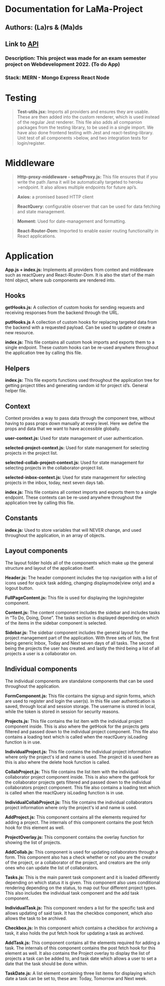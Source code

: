 # Documentation for LaMa-Project

## Authors: (La)rs & (Ma)ds

## Link to [API][1]

### Description: This project was made for an exam semester project on Webdevelopment 2022. (To do App)

### Stack: MERN - Mongo Express React Node

# Testing

> **Test-utils.jsx:**
> Imports all providers and ensures they are usable.
> These are then added into the custom renderer, which is used instead of the regular Jest renderer.
> This file also adds all companion packages from the testing library, to be used in a single import.
> We have also done frontend testing with Jest and react-testing-library. Unit test of all components >below, and two integration tests for login/register.

# Middleware

> **Http-proxy-middleware - setupProxy.js:**
> This file ensures that if you write the path /lama it will be automatically targeted to heroku >endpoint.
> It also allows multiple endpoints for future api’s.

> **Axios:**
> a promised based HTTP client

> **ReactQuery:**
> configurable observer that can be used for data fetching and state management.

> **Moment:**
> Used for date-management and formatting.

> **React-Router-Dom:**
> Imported to enable easier routing functionality in React applications.

# Application

**App.js + index.js:**
Implements all providers from context and middleware such as reactQuery and React-Router-Dom.
It is also the start of the main html object, where sub components are rendered into.

## Hooks

**getHooks.js:**
A collection of custom hooks for sending requests and receiving responses from the backend through the URL.

**putHooks.js**
A collection of custom hooks for replacing targeted data from the backend with a requested payload. Can be used to update or create a new resource.

**index.js:**
This file contains all custom hook imports and exports them to a single endpoint.
These custom hooks can be re-used anywhere throughout the application tree by calling this file.

## Helpers

**index.js:**
This file exports functions used throughout the application tree for getting project titles and generating random id for project id’s.
General helper file.

## Context

Context provides a way to pass data through the component tree, without having to pass props down manually at every level.
Here we define the props and data that we want to have accessible globally.

**user-context.js:**
Used for state management of user authentication.

**selected-project-context.js:**
Used for state management for selecting projects in the project list.

**selected-collab-project-context.js:**
Used for state management for selecting projects in the collaborator-project list.

**selected-inbox-context.js:**
Used for state management for selecting projects in the inbox, today, next seven days tab.

**index.js:**
This file contains all context imports and exports them to a single endpoint.
These contexts can be re-used anywhere throughout the application tree by calling this file.

## Constants

**index.js:**
Used to store variables that will NEVER change, and used throughout the application, in an array of objects.

## Layout components

The layout folder holds all of the components which make up the general structure and layout of the application itself.

**Header.js:**
The header component includes the top navigation with a list of icons used for quick task adding, changing displaymode(view only) and a logout button.

**FullPageContent.js:**
This file is used for displaying the login/register component.

**Content.js:**
The content component includes the sidebar and includes tasks in “To Do, Doing, Done”.
The tasks section is displayed depending on which of the items in the sidebar component is selected.

**Sidebar.js:**
The sidebar component includes the general layout for the project management part of the application. With three sets of lists, the first being generic Inbox, Today and Next seven days of all tasks. The second being the projects the user has created. and lastly the third being a list of all projects a user is a collaborator on.

## Individual components

The individual components are standalone components that can be used throughout the application.

**FormComponent.js:**
This file contains the signup and signin forms, which are used to register and login the user(s).
In this file user authentication is saved, through local and session storage. The username is stored in local, while the token is stored in session for security reasons.

**Projects.js:**
This file contains the list item with the individual project component inside. This is also where the getHook for the projects gets filtered and passed down to the individual project component.
This file also contains a loading text which is called when the reactQuery isLoading function is in use.

**IndividualProject.js:**
This file contains the individual project information where only the project's id and name is used.
The project id is used here as this is also where the delete hook function is called.

**CollabProject.js:**
This file contains the list item with the individual collaborator project component inside. This is also where the getHook for the collaborator projects gets filtered and passed down to the individual collaborators project component.
This file also contains a loading text which is called when the reactQuery isLoading function is in use.

**IndividualCollabProject.js:**
This file contains the individual collaborators project information where only the project's id and name is used.

**AddProject.js:**
This component contains all the elements required for adding a project. The internals of this component contains the post fetch hook for this element as well.

**ProjectOverlay.js:**
This component contains the overlay function for showing the list of projects.

**AddCollab.js:**
This component is used for updating collaborators through a form.
This component also has a check whether or not you are the creator of the project, or a collaborator of the project, and creators are the only ones who can update the list of collaborators.

**Tasks.js:**
This is the main parent task component and it is loaded differently depending on which status it is given. This component also uses conditional rendering depending on the status, to map out four different project types. This also includes the individual task component and the add task component.

**IndividualTask.js:**
This component renders a list for the specific task and allows updating of said task.
It has the checkbox component, which also allows the task to be archived.

**Checkbox.js:**
In this component which contains a checkbox for archiving a task, it also holds the put fetch hook for updating a task as archived.

**AddTask.js:**
This component contains all the elements required for adding a task. The internals of this component contains the post fetch hook for this element as well. It also contains the Project overlay to display the list of projects a task can be added to, and task date which allows a user to set a date that the task should be done within.

**TaskDate.js:**
A list element containing three list items for displaying which date a task can be set to, these are: Today, Tomorrow and Next week.

[1]: https://github.com/MadsJuelDev/lama-api

